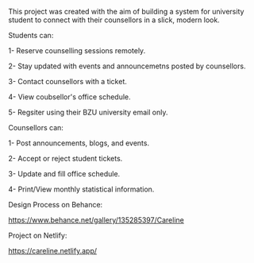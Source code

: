This project was created with the aim of building a system for university student to connect with their counsellors in a slick, modern look.


Students can:

1- Reserve counselling sessions remotely.

2- Stay updated with events and announcemetns posted by counsellors.

3- Contact counsellors with a ticket.

4- View coubsellor's office schedule.

5- Regsiter using their BZU university email only.


Counsellors can:

1- Post announcements, blogs, and events.

2- Accept or reject student tickets.

3- Update and fill office schedule.

4- Print/View monthly statistical information.


Design Process on Behance:

https://www.behance.net/gallery/135285397/Careline

Project on Netlify:

https://careline.netlify.app/
